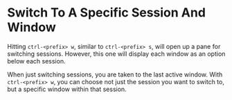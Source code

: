 # Switch To A Specific Session And Window

Hitting `ctrl-<prefix> w`, similar to `ctrl-<prefix> s`, will open up a pane
for switching sessions. However, this one will display each window as an option
below each session.

When just switching sessions, you are taken to the last active window. With
`ctrl-<prefix> w`, you can choose not just the session you want to switch to,
but a specific window within that session.
